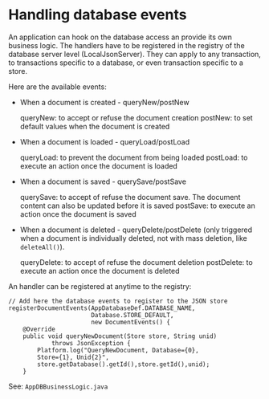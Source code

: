 # Handling database events

An application can hook on the database access an provide its own business logic. The handlers have to be registered in the registry of the database server level (LocalJsonServer). They can apply to any transaction, to transactions specific to a database, or even transaction specific to a store.

Here are the available events:

- When a document is created - queryNew/postNew

  queryNew: to  accept or refuse the document creation
  postNew: to set default values when the document is created
  
- When a document is loaded - queryLoad/postLoad

  queryLoad: to prevent the document from being loaded
  postLoad: to execute an action once the document is loaded

- When a document is saved - querySave/postSave

  querySave: to accept of refuse the document save. The document content can also be updated before it is saved
  postSave: to execute an action once the document is saved

- When a document is deleted - queryDelete/postDelete (only triggered when a document is individually deleted, not with mass deletion, like `deleteAll()`).

  queryDelete: to accept of refuse the document deletion
  postDelete: to execute an action once the document is deleted
 

An handler can be registered at anytime to the registry:

    // Add here the database events to register to the JSON store
    registerDocumentEvents(AppDatabaseDef.DATABASE_NAME, 
                           Database.STORE_DEFAULT, 
                           new DocumentEvents() {
        @Override
        public void queryNewDocument(Store store, String unid) 
                throws JsonException {
            Platform.log("QueryNewDocument, Database={0}, 
            Store={1}, Unid{2}",
            store.getDatabase().getId(),store.getId(),unid);
        }

See: `AppDBBusinessLogic.java`
